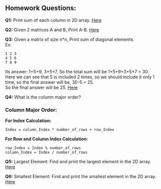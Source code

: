 ## Homework Questions:

**Q1:** Print sum of each column in 2D array. [Here](https://github.com/ArhanBytes/Rohit-Negi-CPP-DSA-Course/blob/main/Lectures/Lecture_031/Homework/1.cpp)

**Q2:** Given 2 matrices A and B, Print A-B. [Here](https://github.com/ArhanBytes/Rohit-Negi-CPP-DSA-Course/blob/main/Lectures/Lecture_031/Lecture_Code/Add_Subtract.cpp)

**Q3:** Given a matrix of size n\*n, Print sum of diagonal elements.  
Ex:   
```
1 2 3  
4 5 6  
7 8 9  
```
Its answer: 1+5+9, 3+5+7, So the total sum will be 1+5+9+3+5+7 = 30.  
Here we can see that 5 is included 2 times, so we should include it only 1 time, so the final answer will be, 30-5 = 25.  
So the final answer will be 25. [Here](https://github.com/ArhanBytes/Rohit-Negi-CPP-DSA-Course/blob/main/Lectures/Lecture_031/Homework/3.cpp)

**Q4:** What is the column major order?
### Column Major Order:

**For Index Calculation:**

`Index = column_Index * number_of_rows + row_Index`

**For Row and Column Index Calculation:**

`row_Index = Index % number_of_rows`  
`column_Index = Index / number_of_rows`


**Q5:** Largest Element: Find and print the largest element in the 2D array. [Here](https://github.com/ArhanBytes/Rohit-Negi-CPP-DSA-Course/blob/main/Lectures/Lecture_031/Homework/5.cpp)

**Q6:** Smallest Element: Find and print the smallest element in the 2D array. [Here](https://github.com/ArhanBytes/Rohit-Negi-CPP-DSA-Course/blob/main/Lectures/Lecture_031/Homework/6.cpp)
